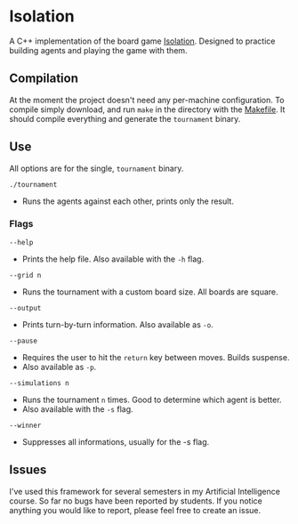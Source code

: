 # Isolation
A C++ implementation of the board game [Isolation](https://en.wikipedia.org/wiki/Isolation_(board_game)). Designed to practice building agents and playing the game with them.

## Compilation
At the moment the project doesn't need any per-machine configuration. To compile simply download, and run `make` in the directory with the [Makefile](./Makefile). It should compile everything and generate the `tournament` binary.

## Use
All options are for the single, `tournament` binary.

```
./tournament
```
* Runs the agents against each other, prints only the result.

### Flags
```
--help
```
* Prints the help file. Also available with the `-h` flag.

```
--grid n
```
* Runs the tournament with a custom board size. All boards are square.

```
--output
```
* Prints turn-by-turn information. Also available as `-o`.

```
--pause
```
* Requires the user to hit the `return` key between moves. Builds suspense.
* Also available as `-p`.

```
--simulations n
```
* Runs the tournament `n` times. Good to determine which agent is better.
* Also available with the `-s` flag.

```
--winner
```
* Suppresses all informations, usually for the -s flag.

## Issues
I've used this framework for several semesters in my Artificial Intelligence course. So far no bugs have been reported by students. If you notice anything you would like to report, please feel free to create an issue.
